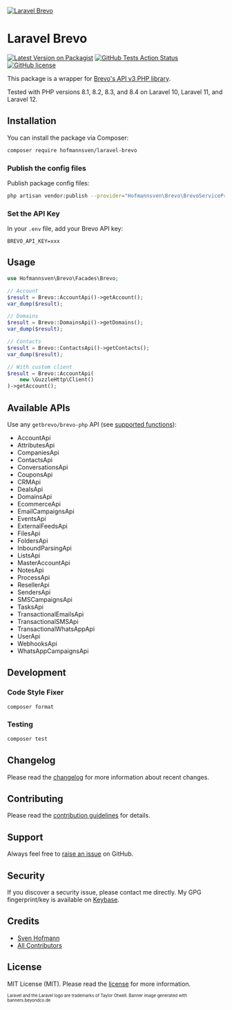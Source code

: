 [![Laravel Brevo](https://raw.githubusercontent.com/hofmannsven/laravel-brevo/main/art/banner.png)](https://hofmannsven.com/?ref=github)

# Laravel Brevo

[![Latest Version on Packagist](https://img.shields.io/packagist/v/hofmannsven/laravel-brevo.svg?labelColor=232e4a&color=55597b&style=for-the-badge)](https://packagist.org/packages/hofmannsven/laravel-brevo)
[![GitHub Tests Action Status](https://img.shields.io/github/actions/workflow/status/hofmannsven/laravel-brevo/run-tests.yml?branch=main&label=tests&labelColor=232e4a&color=55597b&style=for-the-badge)](https://github.com/hofmannsven/laravel-brevo/actions?query=workflow%3Arun-tests+branch%3Amain)
[![GitHub license](https://img.shields.io/github/license/hofmannsven/laravel-brevo.svg?labelColor=232e4a&color=55597b&style=for-the-badge)](https://raw.githubusercontent.com/hofmannsven/laravel-brevo/master/LICENSE.md)

This package is a wrapper for [Brevo's API v3 PHP library](https://github.com/getbrevo/brevo-php).

Tested with PHP versions 8.1, 8.2, 8.3, and 8.4 on Laravel 10, Laravel 11, and Laravel 12.

## Installation

You can install the package via Composer:

```bash
composer require hofmannsven/laravel-brevo
```

### Publish the config files

Publish package config files:

```bash
php artisan vendor:publish --provider="Hofmannsven\Brevo\BrevoServiceProvider"
```

### Set the API Key

In your `.env` file, add your Brevo API key:

```
BREVO_API_KEY=xxx
```

## Usage

```php
use Hofmannsven\Brevo\Facades\Brevo;

// Account
$result = Brevo::AccountApi()->getAccount();
var_dump($result);

// Domains
$result = Brevo::DomainsApi()->getDomains();
var_dump($result);

// Contacts
$result = Brevo::ContactsApi()->getContacts();
var_dump($result);

// With custom client
$result = Brevo::AccountApi(
    new \GuzzleHttp\Client()
)->getAccount();
```

## Available APIs

Use any `getbrevo/brevo-php` API (see [supported functions](https://developers.brevo.com/docs/available-functions-in-api-clients)):

- AccountApi
- AttributesApi
- CompaniesApi
- ContactsApi
- ConversationsApi
- CouponsApi
- CRMApi
- DealsApi
- DomainsApi
- EcommerceApi
- EmailCampaignsApi
- EventsApi
- ExternalFeedsApi
- FilesApi
- FoldersApi
- InboundParsingApi
- ListsApi
- MasterAccountApi
- NotesApi
- ProcessApi
- ResellerApi
- SendersApi
- SMSCampaignsApi
- TasksApi
- TransactionalEmailsApi
- TransactionalSMSApi
- TransactionalWhatsAppApi
- UserApi
- WebhooksApi
- WhatsAppCampaignsApi

## Development

### Code Style Fixer

```bash
composer format
```

### Testing

```bash
composer test
```

## Changelog

Please read the [changelog](https://github.com/hofmannsven/laravel-brevo/blob/master/CHANGELOG.md) for more information about recent changes.

## Contributing

Please read the [contribution guidelines](https://github.com/hofmannsven/laravel-brevo/blob/master/.github/CONTRIBUTING.md) for details.

## Support

Always feel free to [raise an issue](https://github.com/hofmannsven/laravel-brevo/issues) on GitHub.

## Security

If you discover a security issue, please contact me directly. 
My GPG fingerprint/key is available on [Keybase](https://keybase.io/hofmannsven).

## Credits

- [Sven Hofmann](https://github.com/hofmannsven)
- [All Contributors](https://github.com/hofmannsven/laravel-brevo/graphs/contributors)

## License

MIT License (MIT). Please read the [license](LICENSE.md) for more information.

<sup><sub>Laravel and the Laravel logo are trademarks of Taylor Otwell. Banner image generated with banners.beyondco.de</sub></sup>
